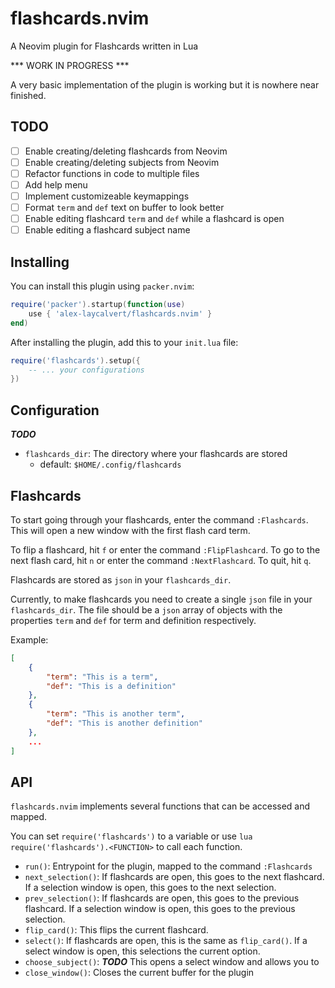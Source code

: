 # flashcards.nvim

A Neovim plugin for Flashcards written in Lua

*** WORK IN PROGRESS ***

A very basic implementation of the plugin is working but it
is nowhere near finished.

## TODO

- [ ] Enable creating/deleting flashcards from Neovim
- [ ] Enable creating/deleting subjects from Neovim
- [ ] Refactor functions in code to multiple files
- [ ] Add help menu
- [ ] Implement customizeable keymappings
- [ ] Format `term` and `def` text on buffer to look better
- [ ] Enable editing flashcard `term` and `def` while a flashcard is open
- [ ] Enable editing a flashcard subject name

## Installing

You can install this plugin using `packer.nvim`:

```lua
require('packer').startup(function(use)
    use { 'alex-laycalvert/flashcards.nvim' }
end)
```

After installing the plugin, add this to your `init.lua` file:

```lua
require('flashcards').setup({
    -- ... your configurations
})
```

## Configuration

***TODO***

- `flashcards_dir`: The directory where your flashcards are stored
    - default: `$HOME/.config/flashcards`

## Flashcards

To start going through your flashcards, enter the command `:Flashcards`.
This will open a new window with the first flash card term.

To flip a flashcard, hit `f` or enter the command `:FlipFlashcard`.
To go to the next flash card, hit `n` or enter the command `:NextFlashcard`.
To quit, hit `q`.

Flashcards are stored as `json` in your `flashcards_dir`.

Currently, to make flashcards you need to create a single `json`
file in your `flashcards_dir`. The file should be a `json` array
of objects with the properties `term` and `def` for term and definition
respectively.

Example:

```json
[
    {
        "term": "This is a term",
        "def": "This is a definition"
    },
    {
        "term": "This is another term",
        "def": "This is another definition"
    },
    ...
]
```

## API

`flashcards.nvim` implements several functions that can be accessed and mapped.

You can set `require('flashcards')` to a variable or use `lua require('flashcards').<FUNCTION>`
to call each function.

- `run()`: Entrypoint for the plugin, mapped to the command `:Flashcards`
- `next_selection()`: If flashcards are open, this goes to the next flashcard. If a selection window is open, this goes to the next selection.
- `prev_selection()`: If flashcards are open, this goes to the previous flashcard. If a selection window is open, this goes to the previous selection.
- `flip_card()`: This flips the current flashcard.
- `select()`: If flashcards are open, this is the same as `flip_card()`. If a select window is open, this selections the current option.
- `choose_subject()`: ***TODO*** This opens a select window and allows you to 
- `close_window()`: Closes the current buffer for the plugin
